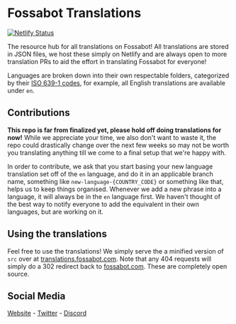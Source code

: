 # Fossabot Translations

[![Netlify Status](https://api.netlify.com/api/v1/badges/7e3d4b91-9f8c-4a13-9ef9-0073739ea685/deploy-status)](https://app.netlify.com/sites/fossabot-translations/deploys)

The resource hub for all translations on Fossabot! All translations are stored in JSON files, we host these simply on Netlify and are always open to more translation PRs to aid the effort in translating Fossabot for everyone!

Languages are broken down into their own respectable folders, categorized by their [ISO 639-1 codes](https://ewikipedia.org/wiki/List_of_ISO_639-1_codes), for example, all English translations are available under `en`.

## Contributions

**This repo is far from finalized yet, please hold off doing translations for now!** While we appreciate your time, we also don't want to waste it, the repo could drastically change over the next few weeks so may not be worth you translating anything till we come to a final setup that we're happy with.

In order to contribute, we ask that you start basing your new language translation set off of the `en` language, and do it in an applicable branch name, something like `new-language-{COUNTRY_CODE}` or something like that, helps us to keep things organised. Whenever we add a new phrase into a language, it will always be in the `en` language first. We haven't thought of the best way to notify everyone to add the equivalent in their own languages, but are working on it.

## Using the translations

Feel free to use the translations! We simply serve the a minified version of `src` over at [translations.fossabot.com](https://translations.fossabot.com). Note that any 404 requests will simply do a 302 redirect back to [fossabot.com](https://fossabot.com). These are completely open source.

## Social Media

[Website](https://fossabot.com) - [Twitter](https://twitter.com/Fossabot) - [Discord](https://fossabot.com/r/discord)
